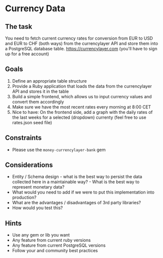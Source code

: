 # Currency Data
## The task
You need to fetch current currency rates for conversion from EUR to USD and EUR to CHF (both ways) from the currencylayer API and store them into a PostgreSQL database table.
https://currencylayer.com (you'll have to sign up for a free account)
​
## Goals
1. Define an appropriate table structure
2. Provide a Ruby application that loads the data from the currencylayer API and stores it in the table
3. Build a simple frontend, which allows us to input currency values and convert them accordingly
4. Make sure we have the most recent rates every morning at 8:00 CET
5. Nice to have: On the frontend side, add a graph with the daily rates of the last weeks for a selected (dropdown) currenty (feel free to use rates.json seed file)
​
## Constraints
- Please use the `money-currencylayer-bank` gem

## Considerations
- Entity / Schema design - what is the best way to persist the data collected here in a maintainable way?
​- What is the best way to represent monetary data?
- What would you need to add if we were to put this implementation into production?
- What are the advantages / disadvantages of 3rd party libraries?
- How would you test this?

## Hints
- Use any gem or lib you want
- Any feature from current ruby versions
- Any feature from current PostgreSQL versions
- Follow your and community best practices
​
